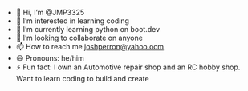 - 👋 Hi, I’m @JMP3325
- 👀 I’m interested in learning coding
- 🌱 I’m currently learning python on boot.dev
- 💞️ I’m looking to collaborate on anyone
- 📫 How to reach me joshperron@yahoo.ocm
- 😄 Pronouns: he/him
- ⚡ Fun fact: I own an Automotive repair shop and an RC hobby shop. Want to learn coding to build and create

<!---
JMP3325/JMP3325 is a ✨ special ✨ repository because its `README.md` (this file) appears on your GitHub profile.
You can click the Preview link to take a look at your changes.
--->
